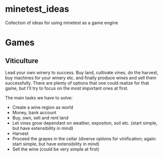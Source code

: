 # minetest_ideas
Collection of ideas for using minetest as a game engine

# Games

## Viticulture

Lead your own winery to success. Buy land, cultivate vines, do the harvest, buy machines for your winery etc. and finally produce wines and sell them successfully. There are plenty of options that one could realize for that game, but I'll try to focus on the most important ones at first.

The main tasks we have to solve:

- Create a wine region as world
- Money, bank account
- Buy, own, sell and rent land
- Let vines grow dependant on weather, expositon, soil etc. (start simple, but have extensibility in mind)
- Harvest
- Proceed the grapes in the cellar (diverse options for vinification; again: start simple, but have extensibility in mind)
- Sell the wine (could be very simple at first)
